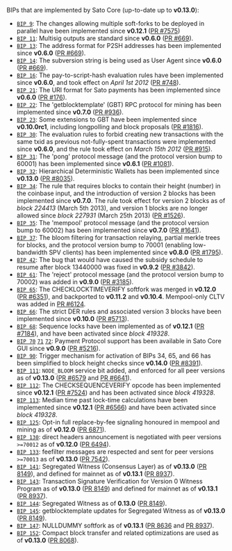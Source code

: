 BIPs that are implemented by Sato Core (up-to-date up to **v0.13.0**):

* [`BIP 9`](https://github.com/sato/bips/blob/master/bip-0009.mediawiki): The changes allowing multiple soft-forks to be deployed in parallel have been implemented since **v0.12.1**  ([PR #7575](https://github.com/SatoProject/Sato/pull/7575))
* [`BIP 11`](https://github.com/sato/bips/blob/master/bip-0011.mediawiki): Multisig outputs are standard since **v0.6.0** ([PR #669](https://github.com/SatoProject/Sato/pull/669)).
* [`BIP 13`](https://github.com/sato/bips/blob/master/bip-0013.mediawiki): The address format for P2SH addresses has been implemented since **v0.6.0** ([PR #669](https://github.com/SatoProject/Sato/pull/669)).
* [`BIP 14`](https://github.com/sato/bips/blob/master/bip-0014.mediawiki): The subversion string is being used as User Agent since **v0.6.0** ([PR #669](https://github.com/SatoProject/Sato/pull/669)).
* [`BIP 16`](https://github.com/sato/bips/blob/master/bip-0016.mediawiki): The pay-to-script-hash evaluation rules have been implemented since **v0.6.0**, and took effect on *April 1st 2012* ([PR #748](https://github.com/SatoProject/Sato/pull/748)).
* [`BIP 21`](https://github.com/sato/bips/blob/master/bip-0021.mediawiki): The URI format for Sato payments has been implemented since **v0.6.0** ([PR #176](https://github.com/SatoProject/Sato/pull/176)).
* [`BIP 22`](https://github.com/sato/bips/blob/master/bip-0022.mediawiki): The 'getblocktemplate' (GBT) RPC protocol for mining has been implemented since **v0.7.0** ([PR #936](https://github.com/SatoProject/Sato/pull/936)).
* [`BIP 23`](https://github.com/sato/bips/blob/master/bip-0023.mediawiki): Some extensions to GBT have been implemented since **v0.10.0rc1**, including longpolling and block proposals ([PR #1816](https://github.com/SatoProject/Sato/pull/1816)).
* [`BIP 30`](https://github.com/sato/bips/blob/master/bip-0030.mediawiki): The evaluation rules to forbid creating new transactions with the same txid as previous not-fully-spent transactions were implemented since **v0.6.0**, and the rule took effect on *March 15th 2012* ([PR #915](https://github.com/SatoProject/Sato/pull/915)).
* [`BIP 31`](https://github.com/sato/bips/blob/master/bip-0031.mediawiki): The 'pong' protocol message (and the protocol version bump to 60001) has been implemented since **v0.6.1** ([PR #1081](https://github.com/SatoProject/Sato/pull/1081)).
* [`BIP 32`](https://github.com/sato/bips/blob/master/bip-0032.mediawiki): Hierarchical Deterministic Wallets has been implemented since **v0.13.0** ([PR #8035](https://github.com/SatoProject/Sato/pull/8035)).
* [`BIP 34`](https://github.com/sato/bips/blob/master/bip-0034.mediawiki): The rule that requires blocks to contain their height (number) in the coinbase input, and the introduction of version 2 blocks has been implemented since **v0.7.0**. The rule took effect for version 2 blocks as of *block 224413* (March 5th 2013), and version 1 blocks are no longer allowed since *block 227931* (March 25th 2013) ([PR #1526](https://github.com/SatoProject/Sato/pull/1526)).
* [`BIP 35`](https://github.com/sato/bips/blob/master/bip-0035.mediawiki): The 'mempool' protocol message (and the protocol version bump to 60002) has been implemented since **v0.7.0** ([PR #1641](https://github.com/SatoProject/Sato/pull/1641)).
* [`BIP 37`](https://github.com/sato/bips/blob/master/bip-0037.mediawiki): The bloom filtering for transaction relaying, partial merkle trees for blocks, and the protocol version bump to 70001 (enabling low-bandwidth SPV clients) has been implemented since **v0.8.0** ([PR #1795](https://github.com/SatoProject/Sato/pull/1795)).
* [`BIP 42`](https://github.com/sato/bips/blob/master/bip-0042.mediawiki): The bug that would have caused the subsidy schedule to resume after block 13440000 was fixed in **v0.9.2** ([PR #3842](https://github.com/SatoProject/Sato/pull/3842)).
* [`BIP 61`](https://github.com/sato/bips/blob/master/bip-0061.mediawiki): The 'reject' protocol message (and the protocol version bump to 70002) was added in **v0.9.0** ([PR #3185](https://github.com/SatoProject/Sato/pull/3185)).
* [`BIP 65`](https://github.com/sato/bips/blob/master/bip-0065.mediawiki): The CHECKLOCKTIMEVERIFY softfork was merged in **v0.12.0** ([PR #6351](https://github.com/SatoProject/Sato/pull/6351)), and backported to **v0.11.2** and **v0.10.4**. Mempool-only CLTV was added in [PR #6124](https://github.com/SatoProject/Sato/pull/6124).
* [`BIP 66`](https://github.com/sato/bips/blob/master/bip-0066.mediawiki): The strict DER rules and associated version 3 blocks have been implemented since **v0.10.0** ([PR #5713](https://github.com/SatoProject/Sato/pull/5713)).
* [`BIP 68`](https://github.com/sato/bips/blob/master/bip-0068.mediawiki): Sequence locks have been implemented as of **v0.12.1**  ([PR #7184](https://github.com/SatoProject/Sato/pull/7184)), and have been activated since *block 419328*.
* [`BIP 70`](https://github.com/sato/bips/blob/master/bip-0070.mediawiki) [`71`](https://github.com/sato/bips/blob/master/bip-0071.mediawiki) [`72`](https://github.com/sato/bips/blob/master/bip-0072.mediawiki): Payment Protocol support has been available in Sato Core GUI since **v0.9.0** ([PR #5216](https://github.com/SatoProject/Sato/pull/5216)).
* [`BIP 90`](https://github.com/sato/bips/blob/master/bip-0090.mediawiki): Trigger mechanism for activation of BIPs 34, 65, and 66 has been simplified to block height checks since **v0.14.0** ([PR #8391](https://github.com/SatoProject/Sato/pull/8391)).
* [`BIP 111`](https://github.com/sato/bips/blob/master/bip-0111.mediawiki): `NODE_BLOOM` service bit added, and enforced for all peer versions as of **v0.13.0** ([PR #6579](https://github.com/SatoProject/Sato/pull/6579) and [PR #6641](https://github.com/SatoProject/Sato/pull/6641)).
* [`BIP 112`](https://github.com/sato/bips/blob/master/bip-0112.mediawiki): The CHECKSEQUENCEVERIFY opcode has been implemented since **v0.12.1** ([PR #7524](https://github.com/SatoProject/Sato/pull/7524)) and has been activated since *block 419328*.
* [`BIP 113`](https://github.com/sato/bips/blob/master/bip-0113.mediawiki): Median time past lock-time calculations have been implemented since **v0.12.1** ([PR #6566](https://github.com/SatoProject/Sato/pull/6566)) and have been activated since *block 419328*.
* [`BIP 125`](https://github.com/sato/bips/blob/master/bip-0125.mediawiki): Opt-in full replace-by-fee signaling honoured in mempool and mining as of **v0.12.0** ([PR 6871](https://github.com/SatoProject/Sato/pull/6871)).
* [`BIP 130`](https://github.com/sato/bips/blob/master/bip-0130.mediawiki): direct headers announcement is negotiated with peer versions `>=70012` as of **v0.12.0** ([PR 6494](https://github.com/SatoProject/Sato/pull/6494)).
* [`BIP 133`](https://github.com/sato/bips/blob/master/bip-0133.mediawiki): feefilter messages are respected and sent for peer versions `>=70013` as of **v0.13.0** ([PR 7542](https://github.com/SatoProject/Sato/pull/7542)).
* [`BIP 141`](https://github.com/sato/bips/blob/master/bip-0141.mediawiki): Segregated Witness (Consensus Layer) as of **v0.13.0** ([PR 8149](https://github.com/SatoProject/Sato/pull/8149)), and defined for mainnet as of **v0.13.1** ([PR 8937](https://github.com/SatoProject/Sato/pull/8937)).
* [`BIP 143`](https://github.com/sato/bips/blob/master/bip-0143.mediawiki): Transaction Signature Verification for Version 0 Witness Program as of **v0.13.0** ([PR 8149](https://github.com/SatoProject/Sato/pull/8149)) and defined for mainnet as of **v0.13.1** ([PR 8937](https://github.com/SatoProject/Sato/pull/8937)).
* [`BIP 144`](https://github.com/sato/bips/blob/master/bip-0144.mediawiki): Segregated Witness as of **0.13.0** ([PR 8149](https://github.com/SatoProject/Sato/pull/8149)).
* [`BIP 145`](https://github.com/sato/bips/blob/master/bip-0145.mediawiki): getblocktemplate updates for Segregated Witness as of **v0.13.0** ([PR 8149](https://github.com/SatoProject/Sato/pull/8149)).
* [`BIP 147`](https://github.com/sato/bips/blob/master/bip-0147.mediawiki): NULLDUMMY softfork as of **v0.13.1** ([PR 8636](https://github.com/SatoProject/Sato/pull/8636) and [PR 8937](https://github.com/SatoProject/Sato/pull/8937)).
* [`BIP 152`](https://github.com/sato/bips/blob/master/bip-0152.mediawiki): Compact block transfer and related optimizations are used as of **v0.13.0** ([PR 8068](https://github.com/SatoProject/Sato/pull/8068)).
